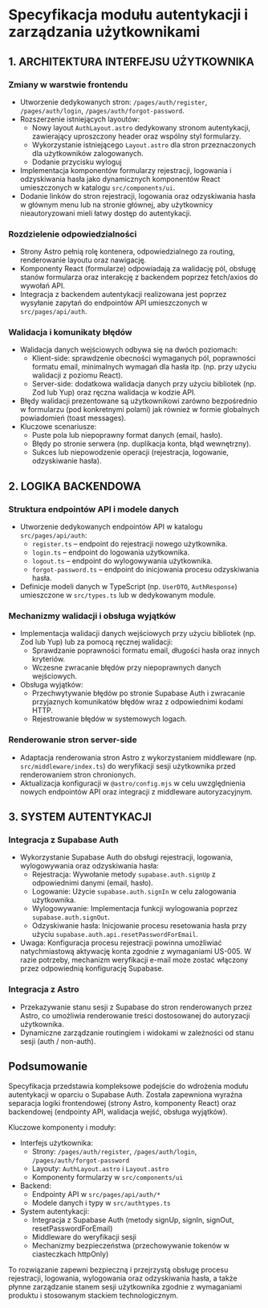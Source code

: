 # Specyfikacja modułu autentykacji i zarządzania użytkownikami

## 1. ARCHITEKTURA INTERFEJSU UŻYTKOWNIKA

### Zmiany w warstwie frontendu

- Utworzenie dedykowanych stron: `/pages/auth/register`, `/pages/auth/login`, `/pages/auth/forgot-password`.
- Rozszerzenie istniejących layoutów:
  - Nowy layout `AuthLayout.astro` dedykowany stronom autentykacji, zawierający uproszczony header oraz wspólny styl formularzy.
  - Wykorzystanie istniejącego `Layout.astro` dla stron przeznaczonych dla użytkowników zalogowanych.
  - Dodanie przycisku wyloguj
- Implementacja komponentów formularzy rejestracji, logowania i odzyskiwania hasła jako dynamicznych komponentów React umieszczonych w katalogu `src/components/ui`.
- Dodanie linków do stron rejestracji, logowania oraz odzyskiwania hasła w głównym menu lub na stronie głównej, aby użytkownicy nieautoryzowani mieli łatwy dostęp do autentykacji.

### Rozdzielenie odpowiedzialności

- Strony Astro pełnią rolę kontenera, odpowiedzialnego za routing, renderowanie layoutu oraz nawigację.
- Komponenty React (formularze) odpowiadają za walidację pól, obsługę stanów formularza oraz interakcję z backendem poprzez fetch/axios do wywołań API.
- Integracja z backendem autentykacji realizowana jest poprzez wysyłanie zapytań do endpointów API umieszczonych w `src/pages/api/auth`.

### Walidacja i komunikaty błędów

- Walidacja danych wejściowych odbywa się na dwóch poziomach:
  - Klient-side: sprawdzenie obecności wymaganych pól, poprawności formatu email, minimalnych wymagań dla hasła itp. (np. przy użyciu walidacji z poziomu React).
  - Server-side: dodatkowa walidacja danych przy użyciu bibliotek (np. Zod lub Yup) oraz ręczna walidacja w kodzie API.
- Błędy walidacji prezentowane są użytkownikowi zarówno bezpośrednio w formularzu (pod konkretnymi polami) jak również w formie globalnych powiadomień (toast messages).
- Kluczowe scenariusze:
  - Puste pola lub niepoprawny format danych (email, hasło).
  - Błędy po stronie serwera (np. duplikacja konta, błąd wewnętrzny).
  - Sukces lub niepowodzenie operacji (rejestracja, logowanie, odzyskiwanie hasła).

## 2. LOGIKA BACKENDOWA

### Struktura endpointów API i modele danych

- Utworzenie dedykowanych endpointów API w katalogu `src/pages/api/auth`:
  - `register.ts` – endpoint do rejestracji nowego użytkownika.
  - `login.ts` – endpoint do logowania użytkownika.
  - `logout.ts` – endpoint do wylogowywania użytkownika.
  - `forgot-password.ts` – endpoint do inicjowania procesu odzyskiwania hasła.
- Definicje modeli danych w TypeScript (np. `UserDTO`, `AuthResponse`) umieszczone w `src/types.ts` lub w dedykowanym module.

### Mechanizmy walidacji i obsługa wyjątków

- Implementacja walidacji danych wejściowych przy użyciu bibliotek (np. Zod lub Yup) lub za pomocą ręcznej walidacji:
  - Sprawdzanie poprawności formatu email, długości hasła oraz innych kryteriów.
  - Wczesne zwracanie błędów przy niepoprawnych danych wejściowych.
- Obsługa wyjątków:
  - Przechwytywanie błędów po stronie Supabase Auth i zwracanie przyjaznych komunikatów błędów wraz z odpowiednimi kodami HTTP.
  - Rejestrowanie błędów w systemowych logach.

### Renderowanie stron server-side

- Adaptacja renderowania stron Astro z wykorzystaniem middleware (np. `src/middleware/index.ts`) do weryfikacji sesji użytkownika przed renderowaniem stron chronionych.
- Aktualizacja konfiguracji w `@astro/config.mjs` w celu uwzględnienia nowych endpointów API oraz integracji z middleware autoryzacyjnym.

## 3. SYSTEM AUTENTYKACJI

### Integracja z Supabase Auth

- Wykorzystanie Supabase Auth do obsługi rejestracji, logowania, wylogowywania oraz odzyskiwania hasła:
  - Rejestracja: Wywołanie metody `supabase.auth.signUp` z odpowiednimi danymi (email, hasło).
  - Logowanie: Użycie `supabase.auth.signIn` w celu zalogowania użytkownika.
  - Wylogowywanie: Implementacja funkcji wylogowania poprzez `supabase.auth.signOut`.
  - Odzyskiwanie hasła: Inicjowanie procesu resetowania hasła przy użyciu `supabase.auth.api.resetPasswordForEmail`.
- Uwaga: Konfiguracja procesu rejestracji powinna umożliwiać natychmiastową aktywację konta zgodnie z wymaganiami US-005. W razie potrzeby, mechanizm weryfikacji e-mail może zostać włączony przez odpowiednią konfigurację Supabase.

### Integracja z Astro

- Przekazywanie stanu sesji z Supabase do stron renderowanych przez Astro, co umożliwia renderowanie treści dostosowanej do autoryzacji użytkownika.
- Dynamiczne zarządzanie routingiem i widokami w zależności od stanu sesji (auth / non-auth).

## Podsumowanie

Specyfikacja przedstawia kompleksowe podejście do wdrożenia modułu autentykacji w oparciu o Supabase Auth. Została zapewniona wyraźna separacja logiki frontendowej (strony Astro, komponenty React) oraz backendowej (endpointy API, walidacja wejść, obsługa wyjątków).

Kluczowe komponenty i moduły:

- Interfejs użytkownika:
  - Strony: `/pages/auth/register`, `/pages/auth/login`, `/pages/auth/forgot-password`
  - Layouty: `AuthLayout.astro` i `Layout.astro`
  - Komponenty formularzy w `src/components/ui`
- Backend:
  - Endpointy API w `src/pages/api/auth/*`
  - Modele danych i typy w `src/authtypes.ts`
- System autentykacji:
  - Integracja z Supabase Auth (metody signUp, signIn, signOut, resetPasswordForEmail)
  - Middleware do weryfikacji sesji
  - Mechanizmy bezpieczeństwa (przechowywanie tokenów w ciasteczkach httpOnly)

To rozwiązanie zapewni bezpieczną i przejrzystą obsługę procesu rejestracji, logowania, wylogowania oraz odzyskiwania hasła, a także płynne zarządzanie stanem sesji użytkownika zgodnie z wymaganiami produktu i stosowanym stackiem technologicznym. 